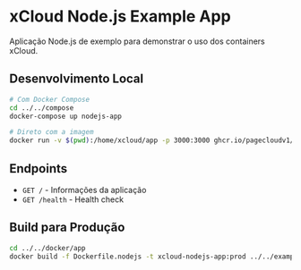 # xCloud Node.js Example App

Aplicação Node.js de exemplo para demonstrar o uso dos containers xCloud.

## Desenvolvimento Local

```bash
# Com Docker Compose
cd ../../compose
docker-compose up nodejs-app

# Direto com a imagem
docker run -v $(pwd):/home/xcloud/app -p 3000:3000 ghcr.io/pagecloudv1/xcloud-nodejs:latest npm run dev
```

## Endpoints

- `GET /` - Informações da aplicação
- `GET /health` - Health check

## Build para Produção

```bash
cd ../../docker/app
docker build -f Dockerfile.nodejs -t xcloud-nodejs-app:prod ../../examples/nodejs-app
```
